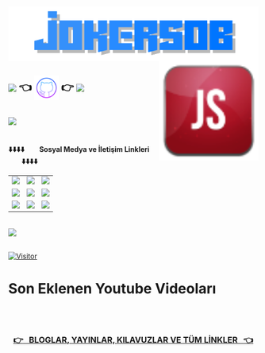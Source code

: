 <!--          HEADER ALANI          -->
<a href="https://github.com/JokerSob"><img align="center" alt="header" width="700" src="JokerSob.png"></a>
<img align="right" alt="avatar" width="200" src="jokersob.png"> 
<br />

##  <a href="https://github.com/JokerSob"><img align="center" width="150" src="https://img.shields.io/badge/JokerSob Blog-FF5722?style=for-the-badge&logo=blogger&logoColor=white"></a> :point_left: <img align="center" alt="github" width="50" src="github.svg"> :point_right: <a href="https://github.com/OuzCelikutku"><img align="center" width="175" src="https://img.shields.io/badge/OuzCelikutku-%23121011.svg?style=for-the-badge&logo=github&logoColor=white"></a>

## <img src="https://img.shields.io/badge/CyberSecurity-Consultant%20%2F%20Programmer%20%2F%20Pentester%20%2F%20Trainer-blue">
<br />

<!--          LİNKLERİN 1. SATIR ALANI          -->
<table class="center">
<tr><b>   ⬇️⬇️⬇️⬇️&nbsp;&nbsp;&nbsp;&nbsp;&nbsp;&nbsp;&nbsp;&nbsp;  Sosyal Medya  ve  İletişim Linkleri  &nbsp;&nbsp;&nbsp;&nbsp;&nbsp;&nbsp;&nbsp;&nbsp;⬇️⬇️⬇️⬇️   </b></tr>

<tr>
<td><a href="https://www.youtube.com/channel/UCyXFujTOqgRz9oqU8V-hXww"><img src="https://img.shields.io/badge/YouTube-%23FF0000.svg?style=for-the-badge&logo=YouTube&logoColor=white"></a>

<td><a href="https://www.instagram.com/ouzpinkman"><img src="https://img.shields.io/badge/Instagram-E4405F?style=for-the-badge&logo=instagram&logoColor=white"></a>

<td><a href="https://twitter.com/SyntaxError_69"><img src="https://img.shields.io/badge/Twitter-%231DA1F2.svg?style=for-the-badge&logo=Twitter&logoColor=white"></a>
</tr>

<!--          LİNKLERİN 2. SATIR ALANI          -->
<tr>
<td><a href="https://join.skype.com/invite/j2ho1vVuTHv7"><img src="https://img.shields.io/badge/Skype-%2300AFF0.svg?style=for-the-badge&logo=Skype&logoColor=white"></a>

<td><a href="https://discord.com/users/1045121857143177317"><img src="https://img.shields.io/badge/Discord-%235865F2.svg?style=for-the-badge&logo=discord&logoColor=white"></a>

<td><a href="https://www.tiktok.com/@cy83rp5ych0"><img src="https://img.shields.io/badge/TikTok-%23000000.svg?style=for-the-badge&logo=TikTok&logoColor=white"></a>
</tr>

<!--          LİNKLERİN 3. SATIR ALANI          -->
<tr>
<td><a href="https://www.linkedin.com/in/o%C4%9Fuz-%C3%A7elikutku351912/"><img src="https://img.shields.io/badge/linkedin-%230077B5.svg?style=for-the-badge&logo=linkedin&logoColor=white"></a>

<td><a href="https://github.com/OuzCelikutku"><img src="https://img.shields.io/badge/github-%23121011.svg?style=for-the-badge&logo=github&logoColor=white"></a>

<td><a href="mailto:o.celikutku@outlook.com"><img src="https://img.shields.io/badge/Hotmail-0078D4?style=for-the-badge&logo=microsoft-outlook&logoColor=white"></a>
</tr>
</table>
<br />


<!--          GİTHUB STATS ALANI          -->
<img align="center" src="https://github-readme-stats.vercel.app/api?username=ouzcelikutku&theme=blue-green">
<br />
<br />


[![Visitor](https://visitor-badge.laobi.icu/badge?page_id=JokerSob.jokersob)](#)
<br />


# <b> Son Eklenen Youtube Videoları </b>
<!-- YOUTUBE:START -->
<!-- YOUTUBE:END -->
<br />
<br />


### <a href="https://github.com/JokerSob/"><center><b> :point_right: &nbsp; BLOGLAR, YAYINLAR, KILAVUZLAR VE TÜM LİNKLER &nbsp; :point_left: </b></center></a>